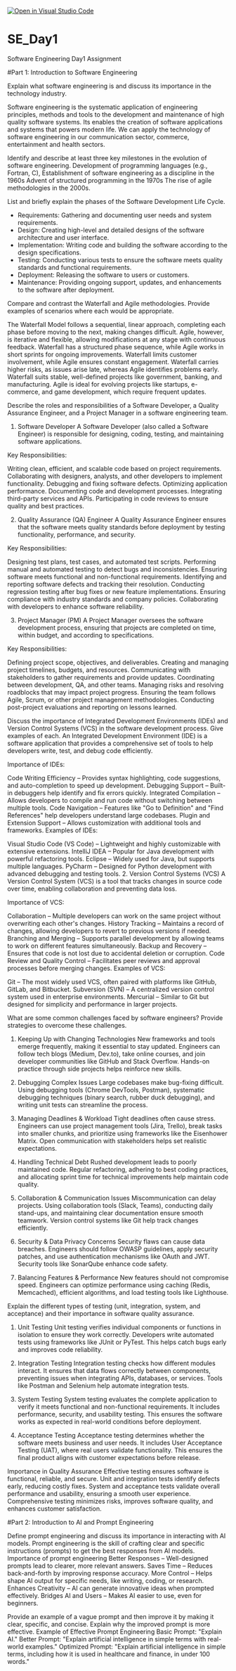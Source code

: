[![Open in Visual Studio Code](https://classroom.github.com/assets/open-in-vscode-2e0aaae1b6195c2367325f4f02e2d04e9abb55f0b24a779b69b11b9e10269abc.svg)](https://classroom.github.com/online_ide?assignment_repo_id=18452714&assignment_repo_type=AssignmentRepo)
# SE_Day1
Software Engineering Day1 Assignment

#Part 1: Introduction to Software Engineering

Explain what software engineering is and discuss its importance in the technology industry.

Software engineering is the systematic application of engineering principles, methods and tools to the development and maintenance of high quality software systems. Its enables the creation of software applications and systems that powers modern life. We can apply the technology of software engineering in our communication sector, commerce, entertainment and health sectors.

Identify and describe at least three key milestones in the evolution of software engineering.
 Development of programming languages (e.g., Fortran, C), 
 Establishment of software engineering as a discipline in the 1960s
 Advent of structured programming in the 1970s 
 The rise of agile methodologies in the 2000s.

List and briefly explain the phases of the Software Development Life Cycle.
  - Requirements: Gathering and documenting user needs and system requirements.
  - Design: Creating high-level and detailed designs of the software architecture and user interface.
  - Implementation: Writing code and building the software according to the design specifications.
  - Testing: Conducting various tests to ensure the software meets quality standards and functional requirements.
  - Deployment: Releasing the software to users or customers.
  - Maintenance: Providing ongoing support, updates, and enhancements to the software after deployment.


Compare and contrast the Waterfall and Agile methodologies. Provide examples of scenarios where each would be appropriate.

The Waterfall Model follows a sequential, linear approach, completing each phase before moving to the next, making changes difficult. Agile, however, is iterative and flexible, allowing modifications at any stage with continuous feedback. Waterfall has a structured phase sequence, while Agile works in short sprints for ongoing improvements. Waterfall limits customer involvement, while Agile ensures constant engagement. Waterfall carries higher risks, as issues arise late, whereas Agile identifies problems early. Waterfall suits stable, well-defined projects like government, banking, and manufacturing. Agile is ideal for evolving projects like startups, e-commerce, and game development, which require frequent updates.

Describe the roles and responsibilities of a Software Developer, a Quality Assurance Engineer, and a Project Manager in a software engineering team.

1. Software Developer
A Software Developer (also called a Software Engineer) is responsible for designing, coding, testing, and maintaining software applications.

Key Responsibilities:

Writing clean, efficient, and scalable code based on project requirements.
Collaborating with designers, analysts, and other developers to implement functionality.
Debugging and fixing software defects.
Optimizing application performance.
Documenting code and development processes.
Integrating third-party services and APIs.
Participating in code reviews to ensure quality and best practices.

2. Quality Assurance (QA) Engineer
A Quality Assurance Engineer ensures that the software meets quality standards before deployment by testing functionality, performance, and security.

Key Responsibilities:

Designing test plans, test cases, and automated test scripts.
Performing manual and automated testing to detect bugs and inconsistencies.
Ensuring software meets functional and non-functional requirements.
Identifying and reporting software defects and tracking their resolution.
Conducting regression testing after bug fixes or new feature implementations.
Ensuring compliance with industry standards and company policies.
Collaborating with developers to enhance software reliability.

3. Project Manager (PM)
A Project Manager oversees the software development process, ensuring that projects are completed on time, within budget, and according to specifications.

Key Responsibilities:

Defining project scope, objectives, and deliverables.
Creating and managing project timelines, budgets, and resources.
Communicating with stakeholders to gather requirements and provide updates.
Coordinating between development, QA, and other teams.
Managing risks and resolving roadblocks that may impact project progress.
Ensuring the team follows Agile, Scrum, or other project management methodologies.
Conducting post-project evaluations and reporting on lessons learned.

Discuss the importance of Integrated Development Environments (IDEs) and Version Control Systems (VCS) in the software development process. Give examples of each.
An Integrated Development Environment (IDE) is a software application that provides a comprehensive set of tools to help developers write, test, and debug code efficiently.

Importance of IDEs:

Code Writing Efficiency – Provides syntax highlighting, code suggestions, and auto-completion to speed up development.
Debugging Support – Built-in debuggers help identify and fix errors quickly.
Integrated Compilation – Allows developers to compile and run code without switching between multiple tools.
Code Navigation – Features like "Go to Definition" and "Find References" help developers understand large codebases.
Plugin and Extension Support – Allows customization with additional tools and frameworks.
Examples of IDEs:

Visual Studio Code (VS Code) – Lightweight and highly customizable with extensive extensions.
IntelliJ IDEA – Popular for Java development with powerful refactoring tools.
Eclipse – Widely used for Java, but supports multiple languages.
PyCharm – Designed for Python development with advanced debugging and testing tools.
2. Version Control Systems (VCS)
A Version Control System (VCS) is a tool that tracks changes in source code over time, enabling collaboration and preventing data loss.

Importance of VCS:

Collaboration – Multiple developers can work on the same project without overwriting each other's changes.
History Tracking – Maintains a record of changes, allowing developers to revert to previous versions if needed.
Branching and Merging – Supports parallel development by allowing teams to work on different features simultaneously.
Backup and Recovery – Ensures that code is not lost due to accidental deletion or corruption.
Code Review and Quality Control – Facilitates peer reviews and approval processes before merging changes.
Examples of VCS:

Git – The most widely used VCS, often paired with platforms like GitHub, GitLab, and Bitbucket.
Subversion (SVN) – A centralized version control system used in enterprise environments.
Mercurial – Similar to Git but designed for simplicity and performance in larger projects.

What are some common challenges faced by software engineers? Provide strategies to overcome these challenges.

1. Keeping Up with Changing Technologies
New frameworks and tools emerge frequently, making it essential to stay updated. Engineers can follow tech blogs (Medium, Dev.to), take online courses, and join developer communities like GitHub and Stack Overflow. Hands-on practice through side projects helps reinforce new skills.

2. Debugging Complex Issues
Large codebases make bug-fixing difficult. Using debugging tools (Chrome DevTools, Postman), systematic debugging techniques (binary search, rubber duck debugging), and writing unit tests can streamline the process.

3. Managing Deadlines & Workload
Tight deadlines often cause stress. Engineers can use project management tools (Jira, Trello), break tasks into smaller chunks, and prioritize using frameworks like the Eisenhower Matrix. Open communication with stakeholders helps set realistic expectations.

4. Handling Technical Debt
Rushed development leads to poorly maintained code. Regular refactoring, adhering to best coding practices, and allocating sprint time for technical improvements help maintain code quality.

5. Collaboration & Communication Issues
Miscommunication can delay projects. Using collaboration tools (Slack, Teams), conducting daily stand-ups, and maintaining clear documentation ensure smooth teamwork. Version control systems like Git help track changes efficiently.

6. Security & Data Privacy Concerns
Security flaws can cause data breaches. Engineers should follow OWASP guidelines, apply security patches, and use authentication mechanisms like OAuth and JWT. Security tools like SonarQube enhance code safety.

7. Balancing Features & Performance
New features should not compromise speed. Engineers can optimize performance using caching (Redis, Memcached), efficient algorithms, and load testing tools like Lighthouse.

Explain the different types of testing (unit, integration, system, and acceptance) and their importance in software quality assurance.
1. Unit Testing
Unit testing verifies individual components or functions in isolation to ensure they work correctly. Developers write automated tests using frameworks like JUnit or PyTest. This helps catch bugs early and improves code reliability.

2. Integration Testing
Integration testing checks how different modules interact. It ensures that data flows correctly between components, preventing issues when integrating APIs, databases, or services. Tools like Postman and Selenium help automate integration tests.

3. System Testing
System testing evaluates the complete application to verify it meets functional and non-functional requirements. It includes performance, security, and usability testing. This ensures the software works as expected in real-world conditions before deployment.

4. Acceptance Testing
Acceptance testing determines whether the software meets business and user needs. It includes User Acceptance Testing (UAT), where real users validate functionality. This ensures the final product aligns with customer expectations before release.

Importance in Quality Assurance
Effective testing ensures software is functional, reliable, and secure. Unit and integration tests identify defects early, reducing costly fixes. System and acceptance tests validate overall performance and usability, ensuring a smooth user experience. Comprehensive testing minimizes risks, improves software quality, and enhances customer satisfaction.

#Part 2: Introduction to AI and Prompt Engineering


Define prompt engineering and discuss its importance in interacting with AI models.
Prompt engineering is the skill of crafting clear and specific instructions (prompts) to get the best responses from AI models.
Importance of prompt engineering
Better Responses – Well-designed prompts lead to clearer, more relevant answers.
Saves Time – Reduces back-and-forth by improving response accuracy.
More Control – Helps shape AI output for specific needs, like writing, coding, or research.
Enhances Creativity – AI can generate innovative ideas when prompted effectively.
Bridges AI and Users – Makes AI easier to use, even for beginners.

Provide an example of a vague prompt and then improve it by making it clear, specific, and concise. Explain why the improved prompt is more effective.
Example of Effective Prompt Engineering
Basic Prompt: "Explain AI."
Better Prompt: "Explain artificial intelligence in simple terms with real-world examples."
Optimized Prompt: "Explain artificial intelligence in simple terms, including how it is used in healthcare and finance, in under 100 words."
